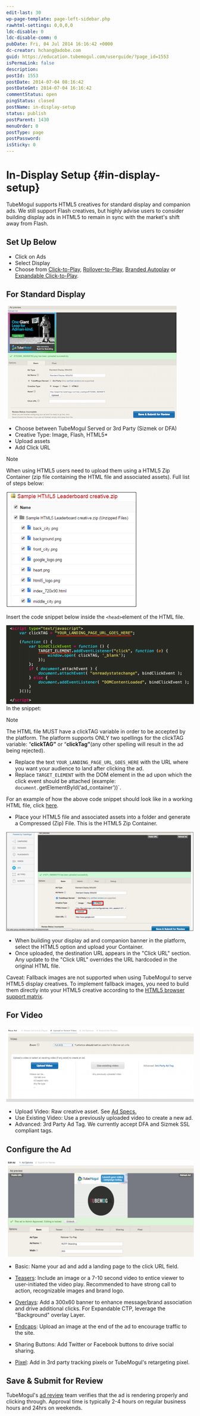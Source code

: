 ```yaml
---
edit-last: 30
wp-page-template: page-left-sidebar.php
rawhtml-settings: 0,0,0,0
ldc-disable: 0
ldc-disable-comm: 0
pubDate: Fri, 04 Jul 2014 16:16:42 +0000
dc-creator: hchang@adobe.com
guid: https://education.tubemogul.com/userguide/?page_id=1553
isPermaLink: false
description: 
postId: 1553
postDate: 2014-07-04 08:16:42
postDateGmt: 2014-07-04 16:16:42
commentStatus: open
pingStatus: closed
postName: in-display-setup
status: publish
postParent: 1430
menuOrder: 0
postType: page
postPassword: 
isSticky: 0
---
```


# In-Display Setup {#in-display-setup}

TubeMogul supports HTML5 creatives for standard display and companion ads. We still support Flash creatives, but highly advise users to consider building display ads in HTML5 to remain in sync with the market's shift away from Flash.

## Set Up Below

* Click on Ads
* Select Display
* Choose from [Click-to-Play](../../../user-guide/planning/ad-formats/in-display/click-to-play.md), [Rollover-to-Play](../../../user-guide/planning/ad-formats/in-display/rollover-to-play.md), [Branded Autoplay](../../../user-guide/planning/ad-formats/in-display/branded-autoplay.md) or [Expandable Click-to-Play](../../../user-guide/planning/ad-formats/in-display/click-to-expand.md).

## For Standard Display
  
[ ![dakfdhjsal](assets/dakfdhjsal.png)](assets/dakfdhjsal.png)

* Choose between TubeMogul Served or 3rd Party (Sizmek or DFA)
* Creative Type: Image, Flash, HTML5&#42;
* Upload assets
* Add Click URL

>[!NOTE]
>
>When using HTML5 users need to upload them using a HTML5 Zip Container (zip file containing the HTML file and associated assets). Full list of steps below:

[ ![html](assets/html.png)](assets/html.png)

Insert the code snippet below inside the `<head>`element of the HTML file.

[ ![HTML5 code snippet](assets/html5-code-snippet.png)](assets/html5-code-snippet.png)
In the snippet:

>[!NOTE]
>
>The HTML file MUST have a clickTAG variable in order to be accepted by the platform. The platform supports ONLY two spellings for the clickTAG variable: “**clickTAG”** or “**clickTag”**(any other spelling will result in the ad being rejected).

* Replace the text `YOUR_LANDING_PAGE_URL_GOES_HERE` with the URL where you want your audience to land after clicking the ad.
* Replace `TARGET_ELEMENT` with the DOM element in the ad upon which the click event should be attached (example: `document.`getElementById(‘ad_container’))`.

For an example of how the above code snippet should look like in a working HTML file, click [here](assets/index.txt).

* Place your HTML5 file and associated assets into a folder and generate a Compressed (Zip) File. This is the HTML5 Zip Container.

[ ![standard](assets/standard.png)](assets/standard.png)

* When building your display ad and companion banner in the platform, select the HTML5 option and upload your Container.
* Once uploaded, the destination URL appears in the "Click URL" section. Any update to the "Click URL" overrides the URL hardcoded in the original HTML file.

Caveat: Fallback images are not supported when using TubeMogul to serve HTML5 display creatives. To implement fallback images, you need to build them directly into your HTML5 creative according to the [HTML5 browser support matrix](https://caniuse.com/).

## For Video
[ ![dada](assets/dada.png)](assets/dada.png)

* Upload Video: Raw creative asset. See  [Ad Specs.](../../../user-guide/planning/ad-formats/ad-specs.md)
* Use Existing Video: Use a previously uploaded video to create a new ad.
* Advanced: 3rd Party Ad Tag. We currently accept DFA and Sizmek SSL compliant tags.

## Configure the Ad
  
[ ![CTP](assets/ctp.png)](assets/ctp.png)

* Basic: Name your ad and add a landing page to the click URL field.
* [Teasers](/help/user-guide/planning/ad-formats/ad-features-guide/teasers-endcaps.md): Include an image or a 7-10 second video to entice viewer to user-initiated the video play. Recommended to have strong call to action, recognizable images and brand logo.

* [Overlays](overlay.md): Add a 300x60 banner to enhance message/brand association and drive additional clicks. For Expandable CTP, leverage the "Background" overlay Layer.

* [Endcaps](https://education.tubemogul.com/user-guide/execution/ad-unit-setup/teasers-endcaps/): Upload an image at the end of the ad to encourage traffic to the site.

* Sharing Buttons: Add Twitter or Facebook buttons to drive social sharing.
* [Pixel](3rd-party-tracking-adserving/tracking-pixels.md): Add in 3rd party tracking pixels or TubeMogul's retargeting pixel.

## Save & Submit for Review
  
TubeMogul's [ad review](ad-reviews.md) team verifies that the ad is rendering properly and clicking through. Approval time is typically 2-4 hours on regular business hours and 24hrs on weekends. 
